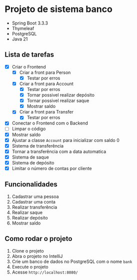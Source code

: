 # Projeto de sistema banco
- Spring Boot 3.3.3
- Thymeleaf
- PostgreSQL
- Java 21

## Lista de tarefas
- [x] Criar o Frontend
    - [x] Criar a front para Person
        - [x] Testar por erros
    - [x] Criar a front para Account
        - [x] Testar por erros
        - [x] Tornar possivel realizar depósito
        - [x] Tornar possivel realizar saque
        - [x] Mostrar saldo
    - [x] Criar a front para Transfer
        - [x] Testar por erros
- [x] Conectar o Frontend com o Backend
- [ ] Limpar o código
- [x] Mostrar saldo
- [x] Ajustar a classe `Account` para inicializar com saldo 0
- [x] Sistema de transferência
- [x] Tornar a transferência com a data automatica
- [x] Sistema de saque
- [x] Sistema de depósito
- [x] Limitar o número de contas por cliente

## Funcionalidades
1. Cadastrar uma pessoa
2. Cadastrar uma conta
3. Realizar transferência
4. Realizar saque
5. Realizar depósito
6. Mostrar saldo

## Como rodar o projeto
1. Clone o projeto
2. Abra o projeto no IntelliJ
3. Crie um banco de dados no PostgreSQL com o nome `bank`
3. Execute o projeto
4. Acesse `http://localhost:8080/`

